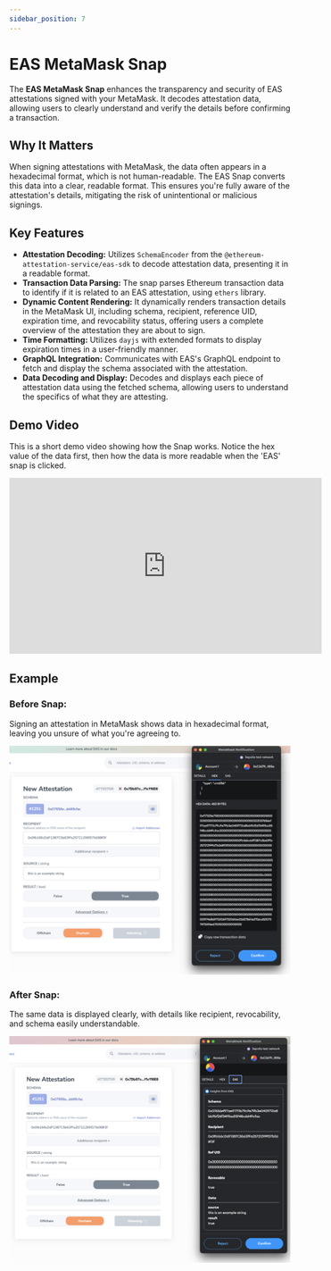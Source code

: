 ```yaml
---
sidebar_position: 7
---
```


# EAS MetaMask Snap

The **EAS MetaMask Snap** enhances the transparency and security of EAS attestations signed with your MetaMask. It decodes attestation data, allowing users to clearly understand and verify the details before confirming a transaction.

## Why It Matters

When signing attestations with MetaMask, the data often appears in a hexadecimal format, which is not human-readable. The EAS Snap converts this data into a clear, readable format. This ensures you're fully aware of the attestation's details, mitigating the risk of unintentional or malicious signings.

## Key Features

- **Attestation Decoding:** Utilizes `SchemaEncoder` from the `@ethereum-attestation-service/eas-sdk` to decode attestation data, presenting it in a readable format.
- **Transaction Data Parsing:** The snap parses Ethereum transaction data to identify if it is related to an EAS attestation, using `ethers` library.
- **Dynamic Content Rendering:** It dynamically renders transaction details in the MetaMask UI, including schema, recipient, reference UID, expiration time, and revocability status, offering users a complete overview of the attestation they are about to sign.
- **Time Formatting:** Utilizes `dayjs` with extended formats to display expiration times in a user-friendly manner.
- **GraphQL Integration:** Communicates with EAS's GraphQL endpoint to fetch and display the schema associated with the attestation.
- **Data Decoding and Display:** Decodes and displays each piece of attestation data using the fetched schema, allowing users to understand the specifics of what they are attesting.

## Demo Video

This is a short demo video showing how the Snap works. Notice the hex value of the data first, then how the data is more readable when the 'EAS' snap is clicked.

<iframe width="560" height="315" src="https://www.youtube.com/embed/FdgzNyY10Fc" frameborder="0" allow="accelerometer; autoplay; clipboard-write; encrypted-media; gyroscope; picture-in-picture" allowfullscreen></iframe>

## Example

### Before Snap:

Signing an attestation in MetaMask shows data in hexadecimal format, leaving you unsure of what you're agreeing to.

![Hex Example](../img/hex-example.png)

### After Snap:

The same data is displayed clearly, with details like recipient, revocability, and schema easily understandable.

![Snap Example](../img/snap-example.png)
